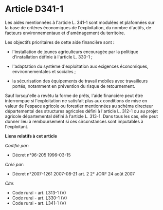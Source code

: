 # Article D341-1

Les aides mentionnées à l'article L. 341-1 sont modulées et plafonnées sur la base de critères économiques de l'exploitation,
du nombre d'actifs, de facteurs environnementaux et d'aménagement du territoire. 

Les objectifs prioritaires de cette aide financière sont :

- l'installation de jeunes agriculteurs encouragée par la politique d'installation définie à l'article L. 330-1 ;

- l'adaptation du système d'exploitation aux exigences économiques, environnementales et sociales ;

- la sécurisation des équipements de travail mobiles avec travailleurs portés, notamment en prévention du risque de
retournement. 

Sauf lorsqu'elle a revêtu la forme de prêts, l'aide financière peut être interrompue si l'exploitation ne satisfait plus aux
conditions de mise en valeur de l'espace agricole ou forestier mentionnées au schéma directeur départemental des structures
agricoles défini à l'article L. 312-1 ou au projet agricole départemental défini à l'article L. 313-1. Dans tous les cas,
elle peut donner lieu à remboursement si ces circonstances sont imputables à l'exploitant.

**Liens relatifs à cet article**

_Codifié par_:

  - Décret n°96-205 1996-03-15

_Créé par_:

  - Décret n°2007-1261 2007-08-21 art. 2 2° JORF 24 août 2007

_Cite_:

  - Code rural - art. L313-1 (V)
  - Code rural - art. L330-1 (V)
  - Code rural - art. L341-1 (V)
